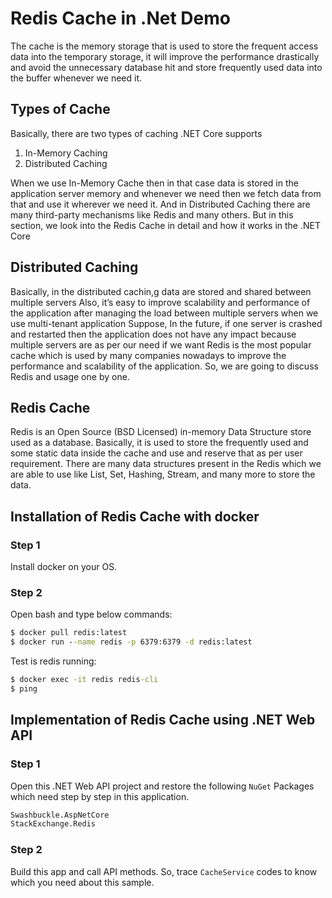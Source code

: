 # Redis Cache in .Net Demo
The cache is the memory storage that is used to store the frequent access data into the temporary storage, it will improve the performance drastically and avoid the unnecessary database hit and store frequently used data into the buffer whenever we need it.

## Types of Cache
Basically, there are two types of caching .NET Core supports

1. In-Memory Caching
2. Distributed Caching

When we use In-Memory Cache then in that case data is stored in the application server memory and whenever we need then we fetch data from that and use it wherever we need it. And in Distributed Caching there are many third-party mechanisms like Redis and many others. But in this section, we look into the Redis Cache in detail and how it works in the .NET Core

## Distributed Caching
Basically, in the distributed cachin,g data are stored and shared between multiple servers
Also, it’s easy to improve scalability and performance of the application after managing the load between multiple servers when we use multi-tenant application
Suppose, In the future, if one server is crashed and restarted then the application does not have any impact because multiple servers are as per our need if we want
Redis is the most popular cache which is used by many companies nowadays to improve the performance and scalability of the application. So, we are going to discuss Redis and usage one by one.

## Redis Cache
Redis is an Open Source (BSD Licensed) in-memory Data Structure store used as a database.
Basically, it is used to store the frequently used and some static data inside the cache and use and reserve that as per user requirement.
There are many data structures present in the Redis which we are able to use like List, Set, Hashing, Stream, and many more to store the data.

## Installation of Redis Cache with docker

### Step 1
Install docker on your OS.

### Step 2 
Open bash and type below commands:
```cmd
$ docker pull redis:latest
$ docker run --name redis -p 6379:6379 -d redis:latest
```

Test is redis running:
```cmd
$ docker exec -it redis redis-cli
$ ping
```

## Implementation of Redis Cache using .NET Web API

### Step 1

Open this .NET Web API project and restore the following `NuGet` Packages which need step by step in this application.

```cmd
Swashbuckle.AspNetCore
StackExchange.Redis
```

### Step 2

Build this app and call API methods. So, trace `CacheService` codes to know which you need about this sample.